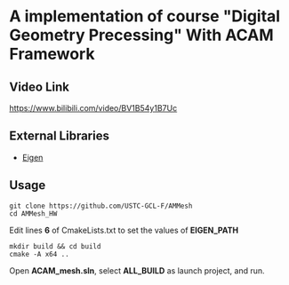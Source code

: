# A implementation of course "Digital Geometry Precessing" With ACAM Framework

## Video Link
https://www.bilibili.com/video/BV1B54y1B7Uc

## External Libraries

* [Eigen](http://eigen.tuxfamily.org/)

## Usage

```
git clone https://github.com/USTC-GCL-F/AMMesh
cd AMMesh_HW
```

Edit lines **6** of CmakeLists.txt to set the values of **EIGEN_PATH**

```
mkdir build && cd build
cmake -A x64 ..
```

Open **ACAM_mesh.sln**, select **ALL_BUILD** as launch project, and run.
